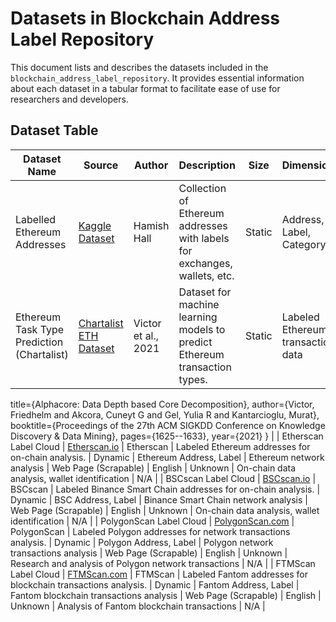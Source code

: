 # Datasets in Blockchain Address Label Repository

This document lists and describes the datasets included in the `blockchain_address_label_repository`. It provides essential information about each dataset in a tabular format to facilitate ease of use for researchers and developers.

## Dataset Table
| Dataset Name | Source | Author | Description | Size   | Dimensions | Scope | Format | Language | Year of Creation | Usage | Original Dataset Reference |
|----|----|-----|----|----|----|----|----|-----|----|----|----|
| Labelled Ethereum Addresses                 | [Kaggle Dataset](https://www.kaggle.com/datasets/hamishhall/labelled-ethereum-addresses) | Hamish Hall           | Collection of Ethereum addresses with labels for exchanges, wallets, etc. | Static | Address, Label, Category     | Ethereum address classification                 | CSV                 | English  | Unknown          | Blockchain analytics, address classification                              | N/A                        |
| Ethereum Task Type Prediction (Chartalist)  | [Chartalist ETH Dataset](https://chartalist.org/eth/TaskTypePrediction.html) | Victor et al., 2021 | Dataset for machine learning models to predict Ethereum transaction types. | Static | Labeled Ethereum transaction data | Ethereum transaction analysis                  | CSV | English  | 2021             | ML models for Ethereum transaction classification                        | @inproceedings{victor2021alphacore,
  title={Alphacore: Data Depth based Core Decomposition},
  author={Victor, Friedhelm and Akcora, Cuneyt G and Gel, Yulia R and Kantarcioglu, Murat},
  booktitle={Proceedings of the 27th ACM SIGKDD Conference on Knowledge Discovery \& Data Mining},
  pages={1625--1633},
  year={2021}
}   |
| Etherscan Label Cloud                       | [Etherscan.io](https://etherscan.io/labelcloud)           | Etherscan             | Labeled Ethereum addresses for on-chain analysis.                         | Dynamic | Ethereum Address, Label     | Ethereum network analysis                       | Web Page (Scrapable) | English  | Unknown          | On-chain data analysis, wallet identification                            | N/A                        |
| BSCscan Label Cloud                         | [BSCscan.io](https://bscscan.io/labelcloud)               | BSCscan               | Labeled Binance Smart Chain addresses for on-chain analysis.              | Dynamic | BSC Address, Label          | Binance Smart Chain network analysis            | Web Page (Scrapable) | English  | Unknown          | On-chain data analysis, wallet identification                            | N/A                        |
| PolygonScan Label Cloud                     | [PolygonScan.com](https://polygonscan.com/labelcloud)     | PolygonScan           | Labeled Polygon addresses for network transactions analysis.              | Dynamic | Polygon Address, Label      | Polygon network transactions analysis           | Web Page (Scrapable) | English  | Unknown          | Research and analysis of Polygon network transactions                    | N/A                        |
| FTMScan Label Cloud                         | [FTMScan.com](https://ftmscan.com/labelcloud)             | FTMScan               | Labeled Fantom addresses for blockchain transactions analysis.           | Dynamic | Fantom Address, Label       | Fantom blockchain transactions analysis         | Web Page (Scrapable) | English  | Unknown          | Analysis of Fantom blockchain transactions                                | N/A                        |



